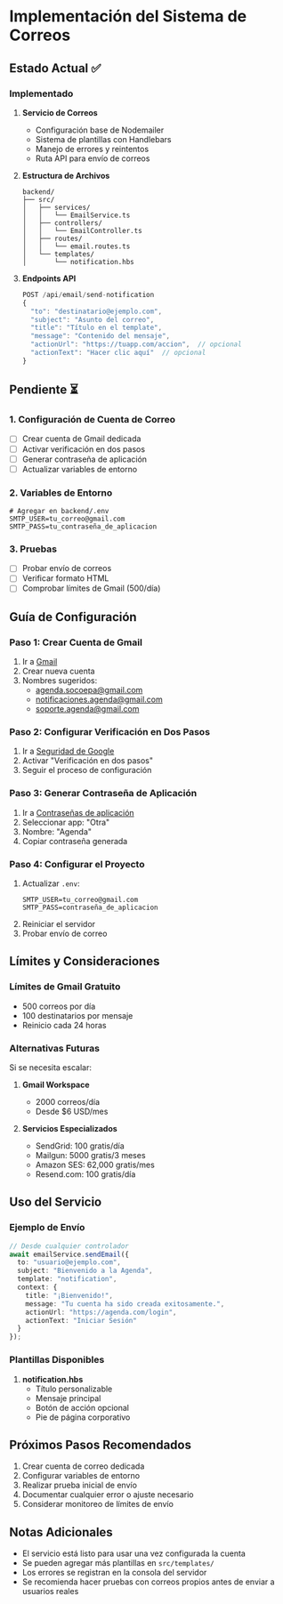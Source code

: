 # Implementación del Sistema de Correos

## Estado Actual ✅

### Implementado
1. **Servicio de Correos**
   - Configuración base de Nodemailer
   - Sistema de plantillas con Handlebars
   - Manejo de errores y reintentos
   - Ruta API para envío de correos

2. **Estructura de Archivos**
   ```
   backend/
   ├── src/
   │   ├── services/
   │   │   └── EmailService.ts
   │   ├── controllers/
   │   │   └── EmailController.ts
   │   ├── routes/
   │   │   └── email.routes.ts
   │   └── templates/
   │       └── notification.hbs
   ```

3. **Endpoints API**
   ```typescript
   POST /api/email/send-notification
   {
     "to": "destinatario@ejemplo.com",
     "subject": "Asunto del correo",
     "title": "Título en el template",
     "message": "Contenido del mensaje",
     "actionUrl": "https://tuapp.com/accion",  // opcional
     "actionText": "Hacer clic aquí"  // opcional
   }
   ```

## Pendiente ⏳

### 1. Configuración de Cuenta de Correo
- [ ] Crear cuenta de Gmail dedicada
- [ ] Activar verificación en dos pasos
- [ ] Generar contraseña de aplicación
- [ ] Actualizar variables de entorno

### 2. Variables de Entorno
```env
# Agregar en backend/.env
SMTP_USER=tu_correo@gmail.com
SMTP_PASS=tu_contraseña_de_aplicacion
```

### 3. Pruebas
- [ ] Probar envío de correos
- [ ] Verificar formato HTML
- [ ] Comprobar límites de Gmail (500/día)

## Guía de Configuración

### Paso 1: Crear Cuenta de Gmail
1. Ir a [Gmail](https://gmail.com)
2. Crear nueva cuenta
3. Nombres sugeridos:
   - agenda.socoepa@gmail.com
   - notificaciones.agenda@gmail.com
   - soporte.agenda@gmail.com

### Paso 2: Configurar Verificación en Dos Pasos
1. Ir a [Seguridad de Google](https://myaccount.google.com/security)
2. Activar "Verificación en dos pasos"
3. Seguir el proceso de configuración

### Paso 3: Generar Contraseña de Aplicación
1. Ir a [Contraseñas de aplicación](https://myaccount.google.com/apppasswords)
2. Seleccionar app: "Otra"
3. Nombre: "Agenda"
4. Copiar contraseña generada

### Paso 4: Configurar el Proyecto
1. Actualizar `.env`:
   ```env
   SMTP_USER=tu_correo@gmail.com
   SMTP_PASS=contraseña_de_aplicacion
   ```
2. Reiniciar el servidor
3. Probar envío de correo

## Límites y Consideraciones

### Límites de Gmail Gratuito
- 500 correos por día
- 100 destinatarios por mensaje
- Reinicio cada 24 horas

### Alternativas Futuras
Si se necesita escalar:
1. **Gmail Workspace**
   - 2000 correos/día
   - Desde $6 USD/mes

2. **Servicios Especializados**
   - SendGrid: 100 gratis/día
   - Mailgun: 5000 gratis/3 meses
   - Amazon SES: 62,000 gratis/mes
   - Resend.com: 100 gratis/día

## Uso del Servicio

### Ejemplo de Envío
```typescript
// Desde cualquier controlador
await emailService.sendEmail({
  to: "usuario@ejemplo.com",
  subject: "Bienvenido a la Agenda",
  template: "notification",
  context: {
    title: "¡Bienvenido!",
    message: "Tu cuenta ha sido creada exitosamente.",
    actionUrl: "https://agenda.com/login",
    actionText: "Iniciar Sesión"
  }
});
```

### Plantillas Disponibles
1. **notification.hbs**
   - Título personalizable
   - Mensaje principal
   - Botón de acción opcional
   - Pie de página corporativo

## Próximos Pasos Recomendados

1. Crear cuenta de correo dedicada
2. Configurar variables de entorno
3. Realizar prueba inicial de envío
4. Documentar cualquier error o ajuste necesario
5. Considerar monitoreo de límites de envío

## Notas Adicionales
- El servicio está listo para usar una vez configurada la cuenta
- Se pueden agregar más plantillas en `src/templates/`
- Los errores se registran en la consola del servidor
- Se recomienda hacer pruebas con correos propios antes de enviar a usuarios reales 